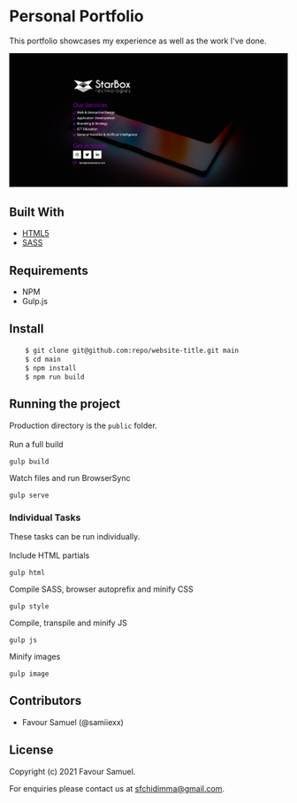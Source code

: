 # Personal Portfolio
This portfolio showcases my experience as well as the work I've done.

![Personal Portfolio](screenshot.jpg)

## Built With
- [HTML5](https://developer.mozilla.org/en-US/docs/Web/Guide/HTML/HTML5)
- [SASS](https://sass-lang.com/)

## Requirements
 - NPM
 - Gulp.js

## Install
```
    $ git clone git@github.com:repo/website-title.git main
    $ cd main
    $ npm install
    $ npm run build
```

## Running the project
Production directory is the `public` folder.\
\
Run a full build
```
gulp build
```
Watch files and run BrowserSync
```
gulp serve
```
### Individual Tasks
These tasks can be run individually.\
\
Include HTML partials
```
gulp html
```
Compile SASS, browser autoprefix and minify CSS
```
gulp style
```
Compile, transpile and minify JS
```
gulp js
```
Minify images
```
gulp image
```

## Contributors
- Favour Samuel (@samiiexx)

## License
Copyright (c) 2021 Favour Samuel.

For enquiries please contact us at [sfchidimma@gmail.com](mailto:sfchidimma@gmail.com).
